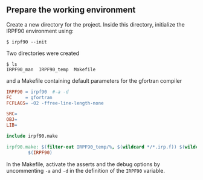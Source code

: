 Prepare the working environment
-------------------------------

Create a new directory for the project. Inside this directory, initialize the
IRPF90 environment using:

``` shell
$ irpf90 --init
```

Two directories were created

``` shell
$ ls
IRPF90_man  IRPF90_temp  Makefile
```

and a Makefile containing default parameters for the gfortran compiler

``` makefile
IRPF90 = irpf90  #-a -d
FC     = gfortran
FCFLAGS= -O2 -ffree-line-length-none

SRC=
OBJ=
LIB=

include irpf90.make

irpf90.make: $(filter-out IRPF90_temp/%, $(wildcard */*.irp.f)) $(wildcard *.irp.f) $(wildcard *.inc.f) Makefile
        $(IRPF90)
```

In the Makefile, activate the asserts and the debug options by uncommenting ``-a``
and ``-d`` in the definition of the ``IRPF90`` variable.



